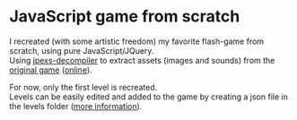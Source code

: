 # JavaScript game from scratch
I recreated (with some artistic freedom) my favorite flash-game from scratch, using pure JavaScript/JQuery.\
Using <a href="https://github.com/jindrapetrik/jpexs-decompiler">jpexs-decompiler</a> to extract assets (images and sounds) from the <a href="https://antoineschmidt.github.io/Portfolio/projects/gimmick/starrunner.swf">original game</a> (<a href="http://www.bambusratte.com/showgame.php?id=118">online</a>).

For now, only the first level is recreated.\
Levels can be easily edited and added to the game by creating a json file in the levels folder (<a href="levels/">more information</a>).
